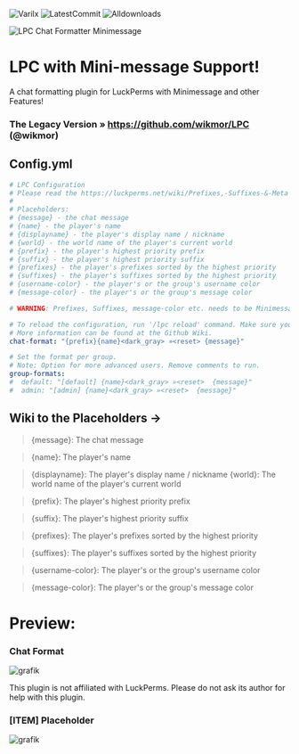 ![Varilx](https://discordapp.com/api/guilds/886262410489520168/widget.png?style=shield) ![LatestCommit](https://img.shields.io/github/last-commit/Ayont/LPC-with-minimessage) ![Alldownloads](https://img.shields.io/github/downloads/ayont/LPC-with-minimessage/total
)


![LPC Chat Formatter Minimessage](https://github.com/Ayont/LPC-with-minimessage/assets/107298409/cbfc847a-a201-4092-9e52-a26c0ba6d2c3)


# LPC with Mini-message Support!

A chat formatting plugin for LuckPerms with Minimessage and other Features!
### The Legacy Version » https://github.com/wikmor/LPC (@wikmor)


## Config.yml
````yml
# LPC Configuration
# Please read the https://luckperms.net/wiki/Prefixes,-Suffixes-&-Meta before you set up.
#
# Placeholders:
# {message} - the chat message
# {name} - the player's name
# {displayname} - the player's display name / nickname
# {world} - the world name of the player's current world
# {prefix} - the player's highest priority prefix
# {suffix} - the player's highest priority suffix
# {prefixes} - the player's prefixes sorted by the highest priority
# {suffixes} - the player's suffixes sorted by the highest priority
# {username-color} - the player's or the group's username color
# {message-color} - the player's or the group's message color

# WARNING: Prefixes, Suffixes, message-color etc. needs to be Minimessage Colorcodes and not Legacy!

# To reload the configuration, run '/lpc reload' command. Make sure you have the 'lpc.reload' permission assigned.
# More information can be found at the Github Wiki.
chat-format: "{prefix}{name}<dark_gray> »<reset> {message}"

# Set the format per group.
# Note: Option for more advanced users. Remove comments to run.
group-formats:
#  default: "[default] {name}<dark_gray> »<reset>  {message}"
#  admin: "[admin] {name}<dark_gray> »<reset>  {message}"
````

## Wiki to the Placeholders ->
> {message}: The chat message

> {name}: The player's name

> {displayname}: The player's display name / nickname
> {world}: The world name of the player's current world

> {prefix}: The player's highest priority prefix

> {suffix}: The player's highest priority suffix

> {prefixes}: The player's prefixes sorted by the highest priority

> {suffixes}: The player's suffixes sorted by the highest priority

> {username-color}: The player's or the group's username color

> {message-color}: The player's or the group's message color

# Preview:

### Chat Format
![grafik](https://github.com/Ayont/LPC-with-minimessage/assets/107298409/f8394ef3-286a-41f9-a86a-a88874ad1f76)

 This plugin is not affiliated with LuckPerms. Please do not ask its author for help with this plugin.​

### [ITEM] Placeholder
![grafik](https://github.com/Ayont/LPC-with-minimessage/assets/107298409/ab779f59-f2d1-4b41-8996-5d6df52f4ee0)


